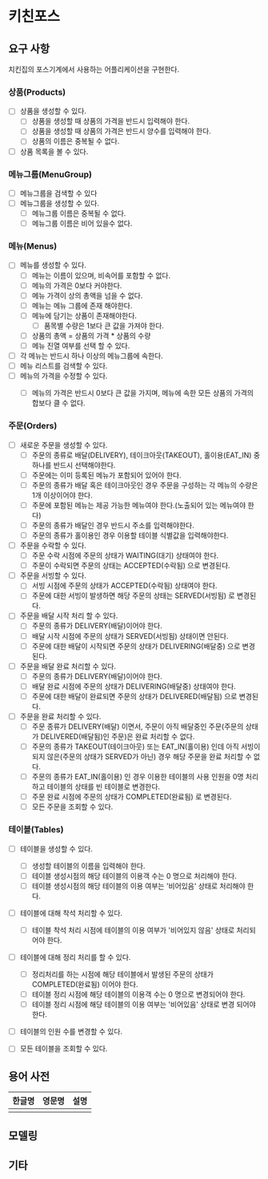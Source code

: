 # 키친포스

## 요구 사항

치킨집의 포스기계에서 사용하는 어플리케이션을 구현한다.

### 상품(Products)

- [ ] 상품을 생성할 수 있다.
  - [ ] 상품을 생성할 때 상품의 가격을 반드시 입력해야 한다.
  - [ ] 상품을 생성할 때 상품의 가격은 반드시 양수를 입력해야 한다.
  - [ ] 상품의 이름은 중복될 수 없다.
- [ ] 상품 목록을 볼 수 있다.

### 메뉴그룹(MenuGroup)

- [ ] 메뉴그룹을 검색할 수 있다
- [ ] 메뉴그룹을 생성할 수 있다.
  - [ ] 메뉴그룹 이름은 중복될 수 없다.
  - [ ] 메뉴그룹 이름은 비어 있을수 없다. 

### 메뉴(Menus)

- [ ] 메뉴를 생성할 수 있다.
  - [ ] 메뉴는 이름이 있으며, 비속어를 포함할 수 없다.
  - [ ] 메뉴의 가격은 0보다 커야한다.
  - [ ] 메뉴 가격이 상의 총액을 넘을 수 없다.
  - [ ] 메뉴는 메뉴 그룹에 존재 해야한다.
  - [ ] 메뉴에 담기는 상품이 존재해야한다.
    -  [ ] 품목별 수량은 1보다 큰 값을 가져야 한다.
  - [ ] 상품의 총액 = 상품의 가격 * 상품의 수량
  - [ ] 메뉴 진열 여부를 선택 할 수 있다.
- [ ] 각 메뉴는 반드시 하나 이상의 메뉴그룹에 속한다.
- [ ] 메뉴 리스트를 검색할 수 있다.
- [ ] 메뉴의 가격을 수정할 수 있다.
  - [ ] 메뉴의 가격은 반드시 0보다 큰 값을 가지며, 메뉴에 속한 모든 상품의 가격의 합보다 클 수 없다.


### 주문(Orders)

- [ ] 새로운 주문을 생성할 수 있다.
  - [ ] 주문의 종류로 배달(DELIVERY), 테이크아웃(TAKEOUT), 홀이용(EAT_IN) 중 하나를 반드시 선택해야한다.
  - [ ] 주문에는 이미 등록된 메뉴가 포함되어 있어야 한다.
  - [ ] 주문의 종류가 배달 혹은 테이크아웃인 경우 주문을 구성하는 각 메뉴의 수량은 1개 이상이어야 한다.   
  - [ ] 주문에 포함된 메뉴는 제공 가능한 메뉴여야 한다.(노출되어 있는 메뉴여야 한다)
  - [ ] 주문의 종류가 배달인 경우 반드시 주소를 입력해야한다.
  - [ ] 주문의 종류가 홀이용인 경우 이용할 테이블 식별값을 입력해야한다.
- [ ] 주문을 수락할 수 있다.
  - [ ] 주문 수락 시점에 주문의 상태가 WAITING(대기) 상태여야 한다.
  - [ ] 주문이 수락되면 주문의 상태는 ACCEPTED(수락됨) 으로 변경된다.
- [ ] 주문을 서빙할 수 있다.
  - [ ] 서빙 시점에 주문의 상태가 ACCEPTED(수락됨) 상태여야 한다.
  - [ ] 주문에 대한 서빙이 발생하면 해당 주문의 상태는 SERVED(서빙됨) 로 변경된다.
- [ ] 주문을 배달 시작 처리 할 수 있다.
  - [ ] 주문의 종류가 DELIVERY(배달)이어야 한다.
  - [ ] 배달 시작 시점에 주문의 상태가 SERVED(서빙됨) 상태이면 안된다.
  - [ ] 주문에 대한 배달이 시작되면 주문의 상태가 DELIVERING(배달중) 으로 변경된다.
- [ ] 주문을 배달 완료 처리할 수 있다.
  - [ ] 주문의 종류가 DELIVERY(배달)이어야 한다.
  - [ ] 배달 완료 시점에 주문의 상태가 DELIVERING(배달중) 상태여야 한다.
  - [ ] 주문에 대한 배달이 완료되면 주문의 상태가 DELIVERED(배달됨) 으로 변경된다.
- [ ] 주문을 완료 처리할 수 있다.
  - [ ] 주문 종류가 DELIVERY(배달) 이면서, 주문이 아직 배달중인 주문(주문의 상태가 DELIVERED(배달됨)인 주문)은 완료 처리할 수 없다.
  - [ ] 주문의 종류가 TAKEOUT(테이크아웃) 또는 EAT_IN(홀이용) 인데 아직 서빙이 되지 않은(주문의 상태가 SERVED가 아닌) 경우 해당 주문을 완료 처리할 수 없다.
  - [ ] 주문의 종류가 EAT_IN(홀이용) 인 경우 이용한 테이블의 사용 인원을 0명 처리하고 테이블의 상태를 빈 테이블로 변경한다.
  - [ ] 주문 완료 시점에 주문의 상태가 COMPLETED(완료됨) 로 변경된다.
  - [ ] 모든 주문을 조회할 수 있다.

### 테이블(Tables)

- [ ] 테이블을 생성할 수 있다.
  - [ ] 생성할 테이블의 이름을 입력해야 한다.
  - [ ] 테이블 생성시점의 해당 테이블의 이용객 수는 0 명으로 처리해야 한다.
  - [ ] 테이블 생성시점의 해당 테이블의 이용 여부는 '비어있음' 상태로 처리해야 한다.
- [ ] 테이블에 대해 착석 처리할 수 있다.
  - [ ] 테이블 착석 처리 시점에 테이블의 이용 여부가 '비어있지 않음' 상태로 처리되어야 한다.
- [ ] 테이블에 대해 정리 처리를 할 수 있다.
  - [ ] 정리처리를 하는 시점에 해당 테이블에서 발생된 주문의 상태가 COMPLETED(완료됨) 이어야 한다.
  - [ ] 테이블 정리 시점에 해당 테이블의 이용객 수는 0 명으로 변경되어야 한다.
  - [ ] 테이블 정리 시점에 해당 테이블의 이용 여부는 '비어있음' 상태로 변경 되어야 한다.
- [ ] 테이블의 인원 수를 변경할 수 있다.
- [ ] 모든 테이블을 조회할 수 있다.


## 용어 사전

| 한글명 | 영문명 | 설명 |
| --- | --- | --- |
|  |  |  |

## 모델링

## 기타


